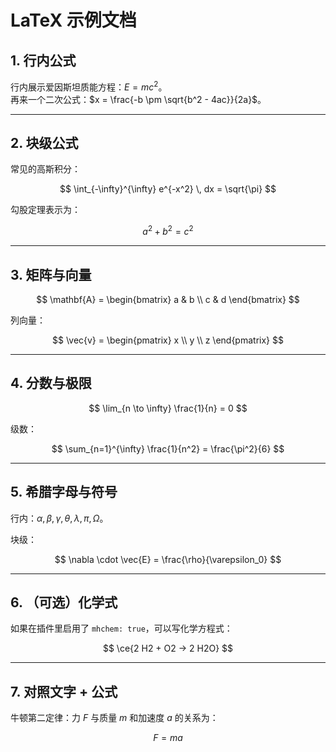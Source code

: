 # LaTeX 示例文档

## 1. 行内公式

行内展示爱因斯坦质能方程：$E = mc^2$。  
再来一个二次公式：$x = \frac{-b \pm \sqrt{b^2 - 4ac}}{2a}$。

---

## 2. 块级公式

常见的高斯积分：

$$
\int_{-\infty}^{\infty} e^{-x^2} \, dx = \sqrt{\pi}
$$

勾股定理表示为：

$$
a^2 + b^2 = c^2
$$

---

## 3. 矩阵与向量

$$
\mathbf{A} =
\begin{bmatrix}
a & b \\
c & d
\end{bmatrix}
$$

列向量：

$$
\vec{v} =
\begin{pmatrix}
x \\
y \\
z
\end{pmatrix}
$$

---

## 4. 分数与极限

$$
\lim_{n \to \infty} \frac{1}{n} = 0
$$

级数：

$$
\sum_{n=1}^{\infty} \frac{1}{n^2} = \frac{\pi^2}{6}
$$

---

## 5. 希腊字母与符号

行内：$\alpha, \beta, \gamma, \theta, \lambda, \pi, \Omega$。

块级：

$$
\nabla \cdot \vec{E} = \frac{\rho}{\varepsilon_0}
$$

---

## 6. （可选）化学式

如果在插件里启用了 `mhchem: true`，可以写化学方程式：

$$
\ce{2 H2 + O2 -> 2 H2O}
$$

---

## 7. 对照文字 + 公式

牛顿第二定律：力 $F$ 与质量 $m$ 和加速度 $a$ 的关系为：

$$
F = ma
$$
